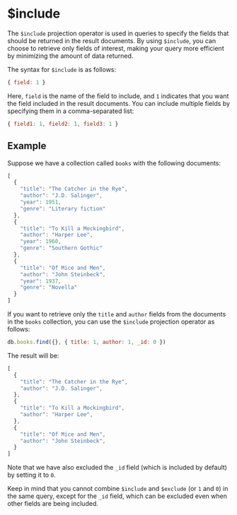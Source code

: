 # $include

The `$include` projection operator is used in queries to specify the fields that should be returned in the result documents. By using `$include`, you can choose to retrieve only fields of interest, making your query more efficient by minimizing the amount of data returned.

The syntax for `$include` is as follows:

```javascript
{ field: 1 }
```

Here, `field` is the name of the field to include, and `1` indicates that you want the field included in the result documents. You can include multiple fields by specifying them in a comma-separated list:

```javascript
{ field1: 1, field2: 1, field3: 1 }
```

## Example

Suppose we have a collection called `books` with the following documents:

```javascript
[
  {
    "title": "The Catcher in the Rye",
    "author": "J.D. Salinger",
    "year": 1951,
    "genre": "Literary fiction"
  },
  {
    "title": "To Kill a Mockingbird",
    "author": "Harper Lee",
    "year": 1960,
    "genre": "Southern Gothic"
  },
  {
    "title": "Of Mice and Men",
    "author": "John Steinbeck",
    "year": 1937,
    "genre": "Novella"
  }
]
```

If you want to retrieve only the `title` and `author` fields from the documents in the `books` collection, you can use the `$include` projection operator as follows:

```javascript
db.books.find({}, { title: 1, author: 1, _id: 0 })
```

The result will be:

```javascript
[
  {
    "title": "The Catcher in the Rye",
    "author": "J.D. Salinger",
  },
  {
    "title": "To Kill a Mockingbird",
    "author": "Harper Lee",
  },
  {
    "title": "Of Mice and Men",
    "author": "John Steinbeck",
  }
]
```

Note that we have also excluded the `_id` field (which is included by default) by setting it to `0`.

Keep in mind that you cannot combine `$include` and `$exclude` (or `1` and `0`) in the same query, except for the `_id` field, which can be excluded even when other fields are being included.